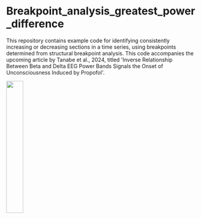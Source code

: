 # Breakpoint_analysis_greatest_power_difference

This repository contains example code for identifying consistently increasing or decreasing sections in a time series, using breakpoints determined from structural breakpoint analysis. This code accompanies the upcoming article by Tanabe et al., 2024, titled 'Inverse Relationship Between Beta and Delta EEG Power Bands Signals the Onset of Unconsciousness Induced by Propofol'.

<img src="https://github.com/seantanabe/Breakpoint_analysis_greatest_power_difference/assets/170565753/a0260d5d-3165-4544-adf3-39dc43ddec3a" width="30%" height="30%">


